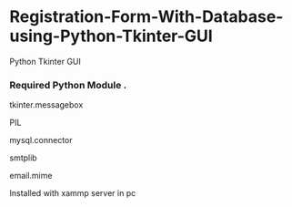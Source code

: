 # Registration-Form-With-Database-using-Python-Tkinter-GUI
Python Tkinter GUI

### Required Python Module .


tkinter.messagebox

PIL

mysql.connector

smtplib

email.mime

Installed with xammp server in pc
